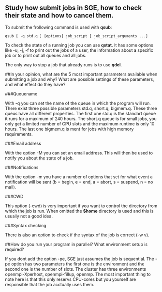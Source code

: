 ## Study how submit jobs in SGE, how to check their state and how to cancel them.

To submit the frollowing command is used with **qsub**:

```
qsub [ -q std.q ] [options] job_script [ job_script_arguments ...]
```

To check the state of a running job you can use **qstat**. It has some options like -u, -j, -f to print out the jobs of a user, the information about a specific job or to print out all queues and all jobs.

The only way to stop a job that already runs is to use **qdel**.

##In your opinion, what are the 5 most important parameters available when submitting a job and why? What are possible settings of these parameters, and what effect do they have?

###Queuename

With -q you can set the name of the queue in which the program will run. There exist three possible parameters std.q, short.q, bigmem.q. These three queus have all different properties. The first one std.q is the standart queue it runs for a maximum of 240 hours. The short.q queue is for small jobs, you only get a limited number of CPU slots and the maximum runtime is only 10 hours. The last one bigmem.q is ment for jobs with high memory requirements.

###Email address

With the option -M you can set an email address. This will then be used to notify you about the state of a job.

###Notifications

With the option -m you have a number of options that set for what event a notification will be sent (b = begin, e = end, a = abort, s = suspend, n = no mail). 

###CWD

This option (-cwd) is very important if you want to control the directory from which the job is run. When omitted the **$home** directory is used and this is usually not a good idea.

###Syntax checking

There is also an option to check if the syntax of the job is correct (-w v).


##How do you run your program in parallel? What environment setup is required? 

If you dont add the option -pe, SGE just assumes the job is sequential. The -pe option has two parameters the first one is the environment and the second one is the number of slots. The cluster has three environments openmpi-Xperhost, openmpi-fillup, openmp. The most important thing to note here is that this only reservs CPU-cores but you yourself are responsible that the job acctually uses them.

